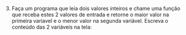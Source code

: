 3. Faça um programa que leia dois valores inteiros e chame uma função que receba estes 2 valores de entrada e retorne o maior valor na primeira variavel e o menor valor na segunda variável. Escreva o conteúdo das 2 variáveis na tela:
